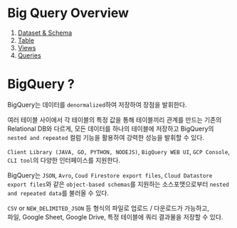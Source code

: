 # Big Query Overview

1. [Dataset & Schema](./1.Dataset%20%26%20Schema.md)
2. [Table](./2.Table.md)
3. [Views](./3.Views.md)
4. [Queries](./4.Queries.md)


# BigQuery ? 

BigQuery는 데이터를 `denormalized`하여 저장하여 장점을 발휘한다.  

여러 테이블 사이에서 각 테이블의 특정 값을 통해 테이블끼리 관계를 만드는 기존의 Relational DB와 다르게, 모든 데이터를 하나의 테이블에 저장하고 BigQuery의 `nested and repeated` 컬럼 기능을 활용하여 강력한 성능을 발휘할 수 있다. 

`Client Library (JAVA, GO, PYTHON, NODEJS)`, `BigQuery WEB UI`, `GCP Console`, `CLI tool`의 다양한 인터페이스를 지원한다.

BigQuery는 `JSON`, `Avro`, `Coud Firestore export files`, `Cloud Datastore export files`와 같은 `object-based schemas`를 지원하는 소스포맷으로부터 `nested and repeated data`를 불러올 수 있다.

`CSV` or `NEW_DELIMITED_JSON` 등 형식의 파일로 업로드 / 다운로드가 가능하고,   
파일, Google Sheet, Google Drive, 특정 테이블에 쿼리 결과물을 저장할 수 있다.
